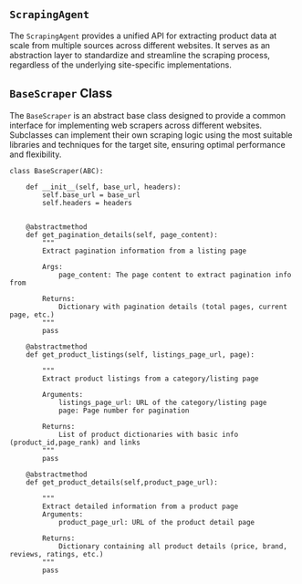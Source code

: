 ## `ScrapingAgent`

The `ScrapingAgent` provides a unified API for extracting product data at scale from multiple sources across different websites. It serves as an abstraction layer to standardize and streamline the scraping process, regardless of the underlying site-specific implementations.


## `BaseScraper` Class

The `BaseScraper` is an abstract base class designed to provide a common interface for implementing web scrapers across different websites. Subclasses can implement their own scraping logic using the most suitable libraries and techniques for the target site, ensuring optimal performance and flexibility.


``` [python]
class BaseScraper(ABC):

    def __init__(self, base_url, headers):
        self.base_url = base_url
        self.headers = headers

    
    @abstractmethod
    def get_pagination_details(self, page_content):
        """
        Extract pagination information from a listing page
        
        Args:
            page_content: The page content to extract pagination info from
            
        Returns:
            Dictionary with pagination details (total pages, current page, etc.)
        """
        pass

    @abstractmethod
    def get_product_listings(self, listings_page_url, page):

        """
        Extract product listings from a category/listing page
        
        Arguments:
            listings_page_url: URL of the category/listing page
            page: Page number for pagination
            
        Returns:
            List of product dictionaries with basic info (product_id,page_rank) and links
        """
        pass

    @abstractmethod
    def get_product_details(self,product_page_url):
        
        """
        Extract detailed information from a product page
        Arguments:
            product_page_url: URL of the product detail page
            
        Returns:
            Dictionary containing all product details (price, brand, reviews, ratings, etc.)
        """
        pass
```
